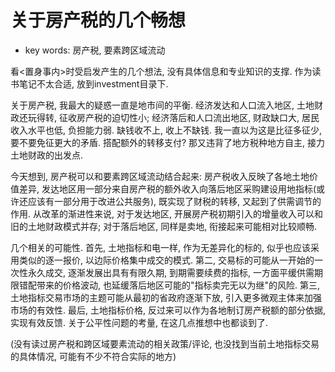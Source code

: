 # 关于房产税的几个畅想

* key words: 房产税, 要素跨区域流动

看<置身事内>时受启发产生的几个想法, 没有具体信息和专业知识的支撑. 作为读书笔记不太合适, 放到investment目录下.

关于房产税, 我最大的疑惑一直是地市间的平衡. 经济发达和人口流入地区, 土地财政还玩得转, 征收房产税的迫切性小; 经济落后和人口流出地区, 财政缺口大, 居民收入水平也低, 负担能力弱. 缺钱收不上, 收上不缺钱. 我一直以为这是比征多征少, 要不要免征更大的矛盾. 搭配额外的转移支付? 那又违背了地方税种地方自主, 接力土地财政的出发点.

今天想到, 房产税可以和要素跨区域流动结合起来: 房产税收入反映了各地土地价值差异, 发达地区用一部分来自房产税的额外收入向落后地区采购建设用地指标(或许还应该有一部分用于改进公共服务), 既实现了财税的转移, 又起到了供需调节的作用. 从改革的渐进性来说, 对于发达地区, 开展房产税初期引入的增量收入可以和旧的土地财政模式并存; 对于落后地区, 同样是卖地, 衔接起来可能相对比较顺畅.

几个相关的可能性. 首先, 土地指标和电一样, 作为无差异化的标的, 似乎也应该采用类似的逐一报价, 以边际价格集中成交的模式. 第二, 交易标的可能从一开始的一次性永久成交, 逐渐发展出具有有限久期, 到期需要续费的指标, 一方面平缓供需期限错配带来的价格波动, 也延缓落后地区可能的"指标卖完无以为继"的风险. 第三, 土地指标交易市场的主题可能从最初的省政府逐渐下放, 引入更多微观主体来加强市场的有效性. 最后, 土地指标价格, 反过来可以作为各地制订房产税额的部分依据, 实现有效反馈. 关于公平性问题的考量, 在这几点推想中也都谈到了.

(没有读过房产税和跨区域要素流动的相关政策/评论, 也没找到当前土地指标交易的具体情况, 可能有不少不符合实际的地方)
